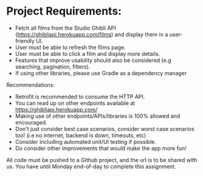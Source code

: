 # Project Requirements:
- Fetch all films from the Studio Ghibli API (https://ghibliapi.herokuapp.com/films) and display them in a user-friendly UI.
- User must be able to refresh the films page.
- User must be able to click a film and display more details.
- Features that improve usability should also be considered (e.g searching, pagination, filters).
- If using other libraries, please use Gradle as a dependency manager

Recommendations:
- Retrofit is recommended to consume the HTTP API.
- You can read up on other endpoints available at https://ghibliapi.herokuapp.com/
- Making use of other endpoints/APIs/libraries is 100% allowed and encouraged.
- Don't just consider best case scenarios, consider worst case scenarios too! (i.e no internet, backend is down, timeouts, etc)
- Consider including automated unit/UI testing if possible.
- Do consider other improvements that would make the app more fun!

All code must be pushed to a Github project, and the url is to be shared with us. You have until Monday end-of-day to complete this assignment.
